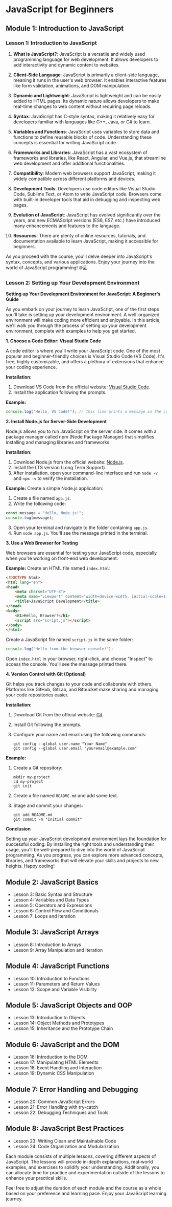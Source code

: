 # JavaScript for Beginners

## Module 1: Introduction to JavaScript

### Lesson 1: Introduction to JavaScript

1. **What is JavaScript?**: JavaScript is a versatile and widely used programming language for web development. It allows developers to add interactivity and dynamic content to websites.

2. **Client-Side Language**: JavaScript is primarily a client-side language, meaning it runs in the user's web browser. It enables interactive features like form validation, animations, and DOM manipulation.

3. **Dynamic and Lightweight**: JavaScript is lightweight and can be easily added to HTML pages. Its dynamic nature allows developers to make real-time changes to web content without requiring page reloads.

4. **Syntax**: JavaScript has C-style syntax, making it relatively easy for developers familiar with languages like C++, Java, or C# to learn.

5. **Variables and Functions**: JavaScript uses variables to store data and functions to define reusable blocks of code. Understanding these concepts is essential for writing JavaScript code.

6. **Frameworks and Libraries**: JavaScript has a vast ecosystem of frameworks and libraries, like React, Angular, and Vue.js, that streamline web development and offer additional functionalities.

7. **Compatibility**: Modern web browsers support JavaScript, making it widely compatible across different platforms and devices.

8. **Development Tools**: Developers use code editors like Visual Studio Code, Sublime Text, or Atom to write JavaScript code. Browsers come with built-in developer tools that aid in debugging and inspecting web pages.

9. **Evolution of JavaScript**: JavaScript has evolved significantly over the years, and new ECMAScript versions (ES6, ES7, etc.) have introduced many enhancements and features to the language.

10. **Resources**: There are plenty of online resources, tutorials, and documentation available to learn JavaScript, making it accessible for beginners.

As you proceed with the course, you'll delve deeper into JavaScript's syntax, concepts, and various applications. Enjoy your journey into the world of JavaScript programming! 🌐💻

### Lesson 2: Setting up Your Development Environment

**Setting up Your Development Environment for JavaScript: A Beginner's Guide**

As you embark on your journey to learn JavaScript, one of the first steps you'll take is setting up your development environment. A well-organized environment will make coding more efficient and enjoyable. In this article, we'll walk you through the process of setting up your development environment, complete with examples to help you get started.

**1. Choose a Code Editor: Visual Studio Code**

A code editor is where you'll write your JavaScript code. One of the most popular and beginner-friendly choices is Visual Studio Code (VS Code). It's free, highly customizable, and offers a plethora of extensions that enhance your coding experience.

**Installation:**
1. Download VS Code from the official website: [Visual Studio Code](https://code.visualstudio.com/).
2. Install the application following the prompts.

**Example:**

```javascript
console.log("Hello, VS Code!"); // This line prints a message in the console
```

**2. Install Node.js for Server-Side Development**

Node.js allows you to run JavaScript on the server side. It comes with a package manager called npm (Node Package Manager) that simplifies installing and managing libraries and frameworks.

**Installation:**
1. Download Node.js from the official website: [Node.js](https://nodejs.org/).
2. Install the LTS version (Long Term Support).
3. After installation, open your command-line interface and run `node -v` and `npm -v` to verify the installation.

**Example:**
Create a simple Node.js application:
1. Create a file named `app.js`.
2. Write the following code:

```javascript
const message = "Hello, Node.js!";
console.log(message);
```

3. Open your terminal and navigate to the folder containing `app.js`.
4. Run `node app.js`. You'll see the message printed in the terminal.

**3. Use a Web Browser for Testing**

Web browsers are essential for testing your JavaScript code, especially when you're working on front-end web development.

**Example:**
Create an HTML file named `index.html`:

```html
<!DOCTYPE html>
<html lang="en">
<head>
    <meta charset="UTF-8">
    <meta name="viewport" content="width=device-width, initial-scale=1.0">
    <title>JavaScript Development</title>
</head>
<body>
    <h1>Hello, Browser!</h1>
    <script src="script.js"></script>
</body>
</html>
```

Create a JavaScript file named `script.js` in the same folder:

```javascript
console.log("Hello from the browser console!");
```

Open `index.html` in your browser, right-click, and choose "Inspect" to access the console. You'll see the message printed there.

**4. Version Control with Git (Optional)**

Git helps you track changes to your code and collaborate with others. Platforms like GitHub, GitLab, and Bitbucket make sharing and managing your code repositories easier.

**Installation:**
1. Download Git from the official website: [Git](https://git-scm.com/).
2. Install Git following the prompts.
3. Configure your name and email using the following commands:

   ```
   git config --global user.name "Your Name"
   git config --global user.email "youremail@example.com"
   ```

**Example:**
1. Create a Git repository:

   ```
   mkdir my-project
   cd my-project
   git init
   ```

2. Create a file named `README.md` and add some text.
3. Stage and commit your changes:

   ```
   git add README.md
   git commit -m "Initial commit"
   ```

**Conclusion**

Setting up your JavaScript development environment lays the foundation for successful coding. By installing the right tools and understanding their usage, you'll be well-prepared to dive into the world of JavaScript programming. As you progress, you can explore more advanced concepts, libraries, and frameworks that will elevate your skills and projects to new heights. Happy coding!
## Module 2: JavaScript Basics

- Lesson 3: Basic Syntax and Structure
- Lesson 4: Variables and Data Types
- Lesson 5: Operators and Expressions
- Lesson 6: Control Flow and Conditionals
- Lesson 7: Loops and Iteration

## Module 3: JavaScript Arrays

- Lesson 8: Introduction to Arrays
- Lesson 9: Array Manipulation and Iteration

## Module 4: JavaScript Functions

- Lesson 10: Introduction to Functions
- Lesson 11: Parameters and Return Values
- Lesson 12: Scope and Variable Visibility

## Module 5: JavaScript Objects and OOP

- Lesson 13: Introduction to Objects
- Lesson 14: Object Methods and Prototypes
- Lesson 15: Inheritance and the Prototype Chain

## Module 6: JavaScript and the DOM

- Lesson 16: Introduction to the DOM
- Lesson 17: Manipulating HTML Elements
- Lesson 18: Event Handling and Interaction
- Lesson 19: Dynamic CSS Manipulation

## Module 7: Error Handling and Debugging

- Lesson 20: Common JavaScript Errors
- Lesson 21: Error Handling with try-catch
- Lesson 22: Debugging Techniques and Tools

## Module 8: JavaScript Best Practices

- Lesson 23: Writing Clean and Maintainable Code
- Lesson 24: Code Organization and Modularization

Each module consists of multiple lessons, covering different aspects of JavaScript. The lessons will provide in-depth explanations, real-world examples, and exercises to solidify your understanding. Additionally, you can allocate time for practice and experimentation outside of the lessons to enhance your practical skills.

Feel free to adjust the duration of each module and the course as a whole based on your preference and learning pace. Enjoy your JavaScript learning jcurney.
